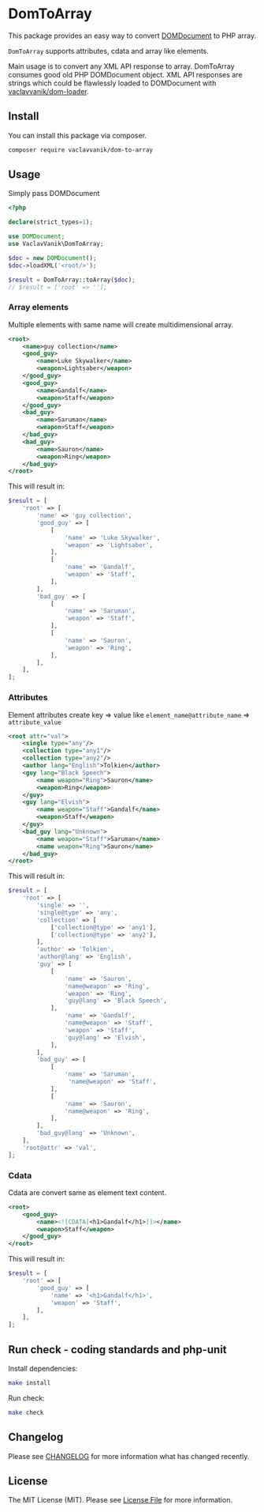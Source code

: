 # DomToArray

This package provides an easy way to convert [DOMDocument](https://www.php.net/manual/en/class.domdocument.php) to PHP array.

`DomToArray` supports attributes, cdata and array like elements.

Main usage is to convert any XML API response to array. DomToArray consumes good old PHP DOMDocument object.
XML API responses are strings which could be flawlessly loaded to DOMDocument with
[vaclavvanik/dom-loader](https://github.com/vaclavvanik/dom-loader).

## Install

You can install this package via composer.

``` bash
composer require vaclavvanik/dom-to-array
```

## Usage

Simply pass DOMDocument

```php
<?php

declare(strict_types=1);

use DOMDocument;
use VaclavVanik\DomToArray;

$doc = new DOMDocument();
$doc->loadXML('<root/>');

$result = DomToArray::toArray($doc);
// $result = ['root' => ''];
```

### Array elements

Multiple elements with same name will create multidimensional array.

```xml
<root>
    <name>guy collection</name>
    <good_guy>
        <name>Luke Skywalker</name>
        <weapon>Lightsaber</weapon>
    </good_guy>
    <good_guy>
        <name>Gandalf</name>
        <weapon>Staff</weapon>
    </good_guy>
    <bad_guy>
        <name>Saruman</name>
        <weapon>Staff</weapon>
    </bad_guy>
    <bad_guy>
        <name>Sauron</name>
        <weapon>Ring</weapon>
    </bad_guy>
</root>
```

This will result in:

```php
$result = [
    'root' => [
        'name' => 'guy collection',
        'good_guy' => [
            [
                'name' => 'Luke Skywalker',
                'weapon' => 'Lightsaber',
            ],
            [
                'name' => 'Gandalf',
                'weapon' => 'Staff',
            ],
        ],
        'bad_guy' => [
            [
                'name' => 'Saruman',
                'weapon' => 'Staff',
            ],
            [
                'name' => 'Sauron',
                'weapon' => 'Ring',
            ],
        ],
    ],
];
```

### Attributes

Element attributes create key => value like `element_name@attribute_name` => `attribute_value`

```xml
<root attr="val">
    <single type="any"/>
    <collection type="any1"/>
    <collection type="any2"/>
    <author lang="English">Tolkien</author>
    <guy lang="Black Speech">
        <name weapon="Ring">Sauron</name>
        <weapon>Ring</weapon>
    </guy>
    <guy lang="Elvish">
        <name weapon="Staff">Gandalf</name>
        <weapon>Staff</weapon>
    </guy>
    <bad_guy lang="Unknown">
        <name weapon="Staff">Saruman</name>
        <name weapon="Ring">Sauron</name>
    </bad_guy>
</root>
```

This will result in:

```php
$result = [
    'root' => [
        'single' => '',
        'single@type' => 'any',
        'collection' => [
            ['collection@type' => 'any1'],
            ['collection@type' => 'any2'],
        ],
        'author' => 'Tolkien',
        'author@lang' => 'English',
        'guy' => [
            [
                'name' => 'Sauron',
                'name@weapon' => 'Ring',
                'weapon' => 'Ring',
                'guy@lang' => 'Black Speech',
            ],
                'name' => 'Gandalf',
                'name@weapon' => 'Staff',
                'weapon' => 'Staff',
                'guy@lang' => 'Elvish',
            ],
        ],
        'bad_guy' => [
            [
                'name' => 'Saruman',
                 'name@weapon' => 'Staff',
            ],
            [
                'name' => 'Sauron',
                'name@weapon' => 'Ring',
            ],
        ],
        'bad_guy@lang' => 'Unknown',
    ],
    'root@attr' => 'val',
];
```

### Cdata

Cdata are convert same as element text content.

```xml
<root>
    <good_guy>
        <name><![CDATA[<h1>Gandalf</h1>]]></name>
        <weapon>Staff</weapon>
    </good_guy>
</root>
```

This will result in:

```php
$result = [
    'root' => [
        'good_guy' => [
            'name' => '<h1>Gandalf</h1>',
            'weapon' => 'Staff',
        ],
    ],
];
```

## Run check - coding standards and php-unit

Install dependencies:

```bash
make install
```

Run check:

```bash
make check
```

## Changelog

Please see [CHANGELOG](CHANGELOG.md) for more information what has changed recently.

## License

The MIT License (MIT). Please see [License File](LICENSE.md) for more information.
